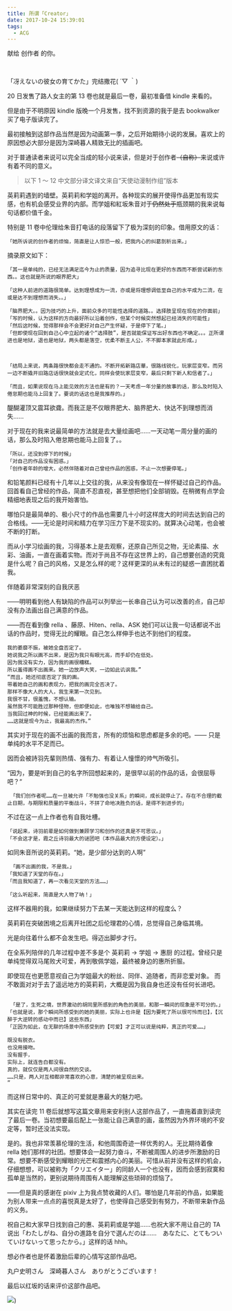 ```yaml
---
title: 所谓「Creator」
date: 2017-10-24 15:39:01
tags:
  - ACG
---
```


献给 创作者 的你。

&nbsp;

「冴えないの彼女の育てかた」完结撒花( ´▽ ｀)

20 日发售了路人女主的第 13 卷也就是最后一卷，最初准备借 kindle 来看的。

但是由于不明原因 kindle 版晚一个月发售，找不到资源的我于是去 bookwalker 买了电子版读完了。

最初接触到这部作品当然是因为动画第一季，之后开始期待小说的发展。喜欢上的原因想必大部分是因为深崎暮人精致无比的插画吧。

对于普通读者来说可以完全当成的轻小说来读，但是对于创作者<del>（自称）</del>来说或许有着不同的意义。

> 以下 1 ～ 12 中文部分译文译文来自“天使动漫制作组”版本

英莉莉遇到的墙壁。英莉莉和学姐的离开。各种现实的展开使得作品更加有现实感，也有机会感受业界的内部。而学姐和紅坂朱音对于<del>仍然处于</del>瓶颈期的我来说每句话都价值千金。

特别是 11 卷中伦理给朱音打电话的段落留下了极为深刻的印象。借用原文的话：

`「她所诉说的创作者的烦恼，简直是让人惊恐一般，把我内心的纠葛剖析出来。」`

摘录原文如下：

```
「其一是单纯的，已经无法满足迄今为止的质量，因为追寻比现在更好的东西而不断尝试新的东西。。这也就是所说的眼界肥大」

「这种人前进的道路很简单。达到理想成为一流，亦或是将理想调低至自己的水平成为二流，在或是达不到理想而消失。。」

「脑界肥大。。因为技巧的上升，面前众多的可能性选择的道路。。选择肢呈现在现在的你面前」
「写的时候，认为这样的方向最好所以沿着创作，但某个时候突然想起已经消失的可能性」
「然后这时候，觉得那样会不会更好对自己产生怀疑，于是停下了笔。」
「但即使现在回到自己心中立起的诸个“选择肢”，是否就能保证写出好东西也不确定。。。正所谓进也是地狱，退也是地狱，两头都是落空，优柔不断主人公，不不脚本家就此形成。」



「结局上来说，两条路很快都会走不通的。不断开拓新路店華，很路线锐化，玩家层变窄。而另一边不断撬开旧路店话很快就会定式化，同样会使玩家层变窄，最后只剩下新人和信者了。」

「而且，如果说现在马上能见效的方法也是有的？一天考虑一年分量的故事的话，那么及时陷入倦怠期也能马上回复了。要说的话这也是我推荐的。」

```

醍醐灌顶又震耳欲聋。而我正是不仅眼界肥大、脑界肥大、快达不到理想而消失……

对于现在的我来说最简单的方法就是去大量绘画吧……一天动笔一周分量的画的话，那么及时陷入倦怠期也能马上回复了。。

```「创作者的年龄，是由创作生涯决定的。」
「所以，还没到停下的时候」
「对自己的作品没有困惑。」
「创作者年龄的增大，必然伴随着对自己曾经作品的困惑，不止一次想要停笔。」
```

和铅笔颜料已经有十几年以上交往的我，从来没有像现在一样怀疑过自己的作品。回首看自己曾经的作品，简直不忍直视，甚至想把他们全部销毁。在稍微有点学会精细地表现之后的我开始害怕。

哪怕只是最简单的、极小尺寸的作品也需要几十小时这样庞大的时间去达到自己的合格线。——无论是时间和精力在学习压力下是不现实的。就算决心动笔，也会被不断的打断。

而从小学习绘画的我，习得基本上是去观察，还原自己所见之物，无论素描、水彩、油画，一直在画着实物。而对于尚且不存在这世界上的，自己想要创造的究竟是什么呢？自己的风格，又是怎么样的呢？这样更深的从未有过的疑惑一直困扰着我。

伴随着非常深刻的自我厌恶

——明明看到他人有缺陷的作品可以列举出一长串自己认为可以改善的点，自己却没有办法画出自己满意的作品。

——而在看到像 rella 、藤原、Hiten、rella、ASK 她们可以让我一句话都说不出话的作品时，觉得无比的耀眼。自己怎么样伸手也达不到他们的程度。

```“红坂朱音对初次见面的我，说出了极其无礼的话。
我的萎靡不振，被她全盘否定了。
她说我之所以画不出来，是因为我只有眼光高，而手却仍在低处。
因为我没有实力，因为我的画很糟糕。
所以羞得画不出画来。她一边放声大笑，一边如此讥讽我。”
“而且，她还彻底否定了我的画。
带着她自己的画和表现力，把我的画完全否决了。
那样不像大人的大人，我生来第一次见到。
我很不甘，很羞愧，不想认输。
虽然我不可能胜过那种怪物，但即便如此，也唯独不想输给自己。
当我回过神的时候，已经能画出来了。
……这就是现今为止，我最高的杰作。”
```

其实对于现在的画不出画的我而言，所有的烦恼和思虑都是多余的吧。——
只是单纯的水平不足而已。

因而会被詩羽先輩则热情、强有力、有着让人憧憬的帅气所吸引。

“因为，要是听到自己的名字所回想起来的，是很早以前的作品的话，会很屈辱吧？“

```
 「我们创作者呢……在一旦被允许「不勉强也没关系」的瞬间，成长就停止了。存在不合理的截止日期，与期限和质量的平衡战斗，不拼了命地决胜负的话，是得不到进步的」
```

不过在这一点上作者也有自我吐槽。

```
「说起来，诗羽前辈是如何做到兼顾学习和创作的还真是不可思议。」
「不会这才是，霞之丘诗羽最大的谜团吧（本作品最大的方便设定）。」
```

如同朱音所说的英莉莉。“她，是少部分达到的人啊”

```
 「画不出画的我，不是我。」
「我知道了天堂的存在。」
「而且我知道了，再一次看见天堂的方法……」
```

```「。。。上周之前在新宿东口上装饰的，好大的广告版～」
「这么听起来，简直是大人物了呐！」
```

这样不器用的我，如果继续努力下去某一天能达到这样的程度么？

英莉莉在突破困境之后离开社团之后伦理君的心情，总觉得自己身临其境。

光是向往着什么都不会发生吧。得迈出脚步才行。

在全系列陪伴的几年过程中差不多是个 英莉莉 → 学姐 → 惠厨 的过程。曾经只是单纯觉得双马尾败犬可爱，再到敬佩学姐，最终被身边的惠所折服。

即使现在也更愿意视自己为学姐最大的粉丝、同伴、追随者，而非恋爱对象。
而不敢面对对于去了遥远地方的英莉莉，大概是因为我自身也还没有任何长进吧。

```

 「是了，生死之境，世界激动的胡同里所感到的角色的美丽，和那一瞬间的现象是不可分的。」
「也就是说，那个瞬间所感受到的她的美丽，实际上也许是【因为要死了所以很可怜而已】，【沉醉于大逆转的感动中而已】这些东西」
「正因为如此，在无聊的场景中所感受到的【可爱】才正可以说是纯粹，真正的可爱……」
```

```“不仅如此，仅从描写上来，比之前的女主更是少了不少情节。
既没有脱衣。
也没用接吻。
没有握手，
实际上，就连告白都没有。
真的，就仅仅是两人间很自然的交谈。
……只是，两人对互相都非常喜欢的心意，清楚的被呈现出来。
”
```

而这样日常中的、真正的可爱就是惠最大的魅力吧。

其实在读完 11 卷后就想写这篇文章用来安利别人这部作品了，一直拖着直到读完了最后一卷。当初想要最后配上一张能让自己满意的画，虽然因为外界环境的不安定等，暂时还没法实现。

是的。我也非常羡慕伦理的生活，和他周围奇迹一样优秀的人。无比期待着像 rella 她们那样的社团。想要体会一起努力奋斗，不断被周围人的进步所激励的日常。想要不断感受到耀眼的光芒和震撼内心的美丽。可惜从前并没有这样的机会，仔细想想，可以被称为「クリエイター」的同龄人一个也没有，因而会感到寂寞和孤单是当然的，更别说期待周围有人能理解这些琐碎的烦恼了。

——但是真的感谢在 pixiv 上为我点赞收藏的人们。哪怕是几年前的作品，如果能为别人带来一点点的喜悦真是太好了，也使得自己感受到有努力，不断带来新作品的义务。

祝自己和大家早日找到自己的惠、英莉莉或是学姐……也祝大家不用让自己的 TA 说出「わたしがね、自分の進路を自分で選んだのは……　あなたに、とてもついていけないって思ったから。」这样的话 hhh。

想必作者也是怀着激励后辈的心情写这部作品吧。

丸户史明さん　深崎暮人さん　ありがとうございます！

最后以红坂的话来评价这部作品吧。

![](./0.jpg))
